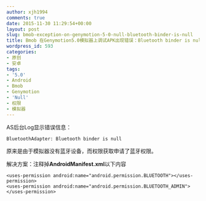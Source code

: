 ```yaml
---
author: xjh1994
comments: true
date: 2015-11-30 11:29:54+00:00
layout: post
slug: bmob-exception-on-genymotion-5-0-null-bluetooth-binder-is-null
title: Bmob 在Genymotion5.0模拟器上调试APK出现错误：Bluetooth binder is null
wordpress_id: 593
categories:
- 原创
- 安卓
tags:
- '5.0'
- Android
- Bmob
- Genymotion
- 'Null'
- 权限
- 模拟器
---
```


AS后台Log显示错误信息：

    
    BluetoothAdapter: Bluetooth binder is null


原来是由于模拟器没有蓝牙设备，而权限获取申请了蓝牙权限。

解决方案：注释掉**AndroidManifest.xml**以下内容

    
    
    <uses-permission android:name="android.permission.BLUETOOTH"></uses-permission>
    <uses-permission android:name="android.permission.BLUETOOTH_ADMIN"></uses-permission>
